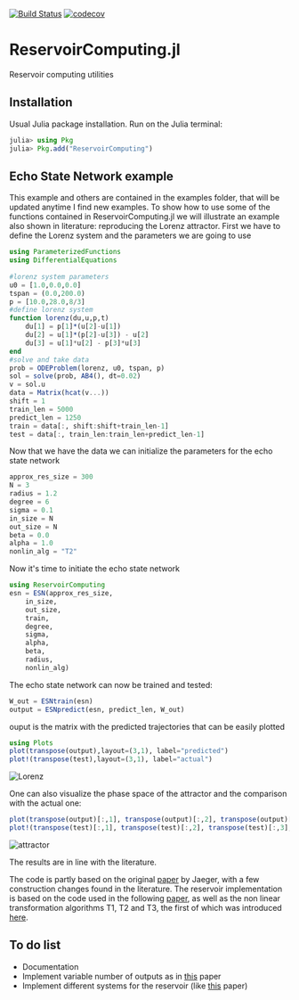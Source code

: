 [![Build Status](https://travis-ci.com/MartinuzziFrancesco/ReservoirComputing.jl.svg?branch=master)](https://travis-ci.com/MartinuzziFrancesco/ReservoirComputing.jl)
[![codecov](https://codecov.io/gh/MartinuzziFrancesco/ReservoirComputing.jl/branch/master/graph/badge.svg)](https://codecov.io/gh/MartinuzziFrancesco/ReservoirComputing.jl)

# ReservoirComputing.jl
Reservoir computing utilities
## Installation
Usual Julia package installation. Run on the Julia terminal:
```julia
julia> using Pkg
julia> Pkg.add("ReservoirComputing")
```
## Echo State Network example

This example and others are contained in the examples folder, that will be updated anytime I find new examples.
To show how to use some of the functions contained in ReservoirComputing.jl we will illustrate an example also shown in literature: reproducing the Lorenz attractor.
First we have to define the Lorenz system and the parameters we are going to use
```julia
using ParameterizedFunctions
using DifferentialEquations
     
#lorenz system parameters
u0 = [1.0,0.0,0.0]                       
tspan = (0.0,200.0)                      
p = [10.0,28.0,8/3]
#define lorenz system 
function lorenz(du,u,p,t)
    du[1] = p[1]*(u[2]-u[1])
    du[2] = u[1]*(p[2]-u[3]) - u[2]
    du[3] = u[1]*u[2] - p[3]*u[3]
end
#solve and take data
prob = ODEProblem(lorenz, u0, tspan, p)  
sol = solve(prob, AB4(), dt=0.02)   
v = sol.u
data = Matrix(hcat(v...))
shift = 1
train_len = 5000
predict_len = 1250
train = data[:, shift:shift+train_len-1]
test = data[:, train_len:train_len+predict_len-1]
```
Now that we have the data we can initialize the parameters for the echo state network
```julia
approx_res_size = 300
N = 3
radius = 1.2
degree = 6
sigma = 0.1
in_size = N
out_size = N
beta = 0.0
alpha = 1.0
nonlin_alg = "T2"
```
Now it's time to initiate the echo state network
```julia
using ReservoirComputing
esn = ESN(approx_res_size,
    in_size,
    out_size,
    train,
    degree,
    sigma,
    alpha,
    beta,
    radius,
    nonlin_alg)
```
The echo state network can now be trained and tested:
```julia
W_out = ESNtrain(esn)
output = ESNpredict(esn, predict_len, W_out)
```
ouput is the matrix with the predicted trajectories that can be easily plotted 
```julia
using Plots
plot(transpose(output),layout=(3,1), label="predicted")
plot!(transpose(test),layout=(3,1), label="actual")
```
![Lorenz](https://user-images.githubusercontent.com/10376688/72996946-dbaf3600-3dfb-11ea-8d5d-3a7356780b5e.png)

One can also visualize the phase space of the attractor and the comparison with the actual one:
```julia
plot(transpose(output)[:,1], transpose(output)[:,2], transpose(output)[:,3], label="predicted")
plot!(transpose(test)[:,1], transpose(test)[:,2], transpose(test)[:,3], label="actual")
```
![attractor](https://user-images.githubusercontent.com/10376688/72997095-1913c380-3dfc-11ea-9702-a9734a375b96.png)

The results are in line with the literature.

The code is partly based on the original [paper](http://www.scholarpedia.org/article/Echo_state_network) by Jaeger, with a few construction changes found in the literature. The reservoir implementation is based on the code used in the following [paper](https://arxiv.org/pdf/1906.08829.pdf), as well as the non linear transformation algorithms T1, T2 and T3, the first of which was introduced [here](https://www.researchgate.net/publication/322457145_Model-Free_Prediction_of_Large_Spatiotemporally_Chaotic_Systems_from_Data_A_Reservoir_Computing_Approach).


## To do list
* Documentation
* Implement variable number of outputs as in [this](https://aip.scitation.org/doi/10.1063/1.4979665) paper
* Implement different systems for the reservoir (like [this](https://arxiv.org/pdf/1410.0162.pdf) paper)
